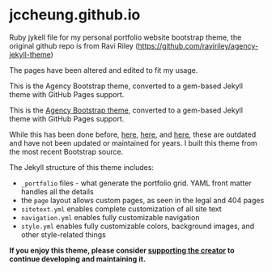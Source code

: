 # jccheung.github.io

Ruby jykell file for my personal portfolio website bootstrap theme, the original github repo is from Ravi Riley (https://github.com/raviriley/agency-jekyll-theme) 

The pages have been altered and edited to fit my usage.


This is the Agency Bootstrap theme, converted to a gem-based Jekyll theme with GitHub Pages support.

This is the [Agency Bootstrap theme](https://startbootstrap.com/themes/agency/), converted to a gem-based Jekyll theme with GitHub Pages support.

While this has been done before, [here](https://github.com/y7kim/agency-jekyll-theme), [here](https://github.com/SotiriosVrachas/jekyll-theme-startbootstrap-agency), and [here](https://github.com/laklau/agency-jekyll-theme/), these are outdated and have not been updated or maintained for years. I built this theme from the most recent Bootstrap source.
    

The Jekyll structure of this theme includes:

- `_portfolio` files - what generate the portfolio grid. YAML front matter handles all the details
- the `page` layout allows custom pages, as seen in the legal and 404 pages
- `sitetext.yml` enables complete customization of all site text
- `navigation.yml` enables fully customizable navigation
- `style.yml` enables fully customizable colors, background images, and other style-related things

**If you enjoy this theme, please consider [supporting the creator](https://www.paypal.me/raviriley) to continue developing and maintaining it.**
